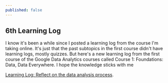 ```yaml
---
published: false
---
```

## 6th Learning Log

I know it's been a while since I posted a learning log from the course I'm taking online. It's just that the past subtopics in the first course didn't have learning logs, mostly quizzes. But here's a new learning log from the first course of the Google Data Analytics courses called Course 1: Foundations: Data, Data Everywhere. I hope the knowledge sticks with me

[Learning Log: Reflect on the data analysis process](http://daringfireball.net/projects/markdown/).

